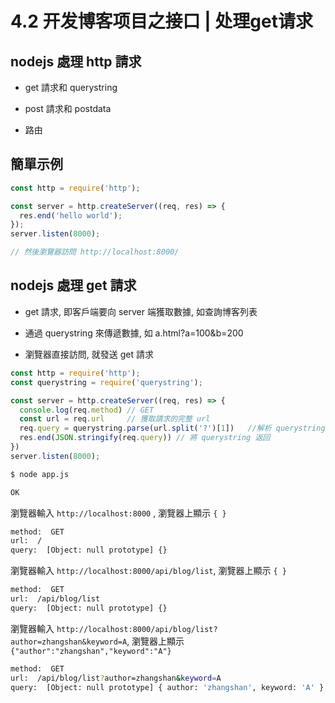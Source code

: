 # 4.2 开发博客项目之接口 | 处理get请求

## nodejs 處理 http 請求

- get 請求和 querystring

- post 請求和 postdata

- 路由

## 簡單示例

``` js
const http = require('http');

const server = http.createServer((req, res) => {
  res.end('hello world');
});
server.listen(8000);

// 然後瀏覽器訪問 http://localhost:8000/
```

## nodejs 處理 get 請求

- get 請求, 即客戶端要向 server 端獲取數據, 如查詢博客列表

- 通過 querystring 來傳遞數據, 如 a.html?a=100&b=200

- 瀏覽器直接訪問, 就發送 get 請求

``` js
const http = require('http');
const querystring = require('querystring');

const server = http.createServer((req, res) => {
  console.log(req.method) // GET
  const url = req.url     // 獲取請求的完整 url
  req.query = querystring.parse(url.split('?')[1])   //解析 querystring
  res.end(JSON.stringify(req.query)) // 將 querystring 返回
})
server.listen(8000);
```

``` bash
$ node app.js

OK
```

瀏覽器輸入 `http://localhost:8000` , 瀏覽器上顯示 `{ }`

``` bash
method:  GET
url:  /
query:  [Object: null prototype] {}
```

瀏覽器輸入 `http://localhost:8000/api/blog/list`, 瀏覽器上顯示 `{ }`

``` bash
method:  GET
url:  /api/blog/list
query:  [Object: null prototype] {}
```

瀏覽器輸入 `http://localhost:8000/api/blog/list?author=zhangshan&keyword=A`, 瀏覽器上顯示 `{"author":"zhangshan","keyword":"A"}`

``` bash
method:  GET
url:  /api/blog/list?author=zhangshan&keyword=A
query:  [Object: null prototype] { author: 'zhangshan', keyword: 'A' }
```
